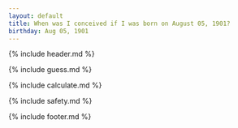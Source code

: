 ```yaml
---
layout: default
title: When was I conceived if I was born on August 05, 1901?
birthday: Aug 05, 1901
---
```


{% include header.md %}

{% include guess.md %}

{% include calculate.md %}

{% include safety.md %}

{% include footer.md %}



